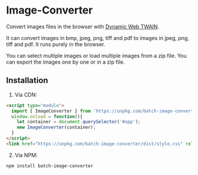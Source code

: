 # Image-Converter

Convert images files in the browser with [Dynamic Web TWAIN](https://www.dynamsoft.com/web-twain/overview).

It can convert images in bmp, jpeg, png, tiff and pdf to images in jpeg, png, tiff and pdf. It runs purely in the browser.

You can select multiple images or load multiple images from a zip file. You can export the images one by one or in a zip file.

## Installation

1. Via CDN:

  ```html
  <script type="module">
    import { ImageConverter } from 'https://unpkg.com/batch-image-converter/dist/image-converter.js';
    window.onload = function(){
      let container = document.querySelector('#app');
      new ImageConverter(container);
    }
  </script>
  <link href="https://unpkg.com/batch-image-converter/dist/style.css" rel="stylesheet">
  ```

2. Via NPM:

  ```bash
  npm install batch-image-converter
  ```